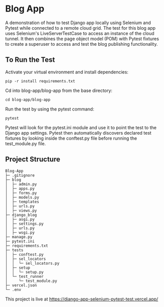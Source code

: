 # Blog App
A demonstration of how to test Django app locally using Selenium and Pytest while connected to a remote cloud grid. The test for this blog app uses Selenium's LiveServerTestCase to access an instance of the cloud tunnel. It then combines the page object model (POM) with Pytest fixtures to create a superuser to access and test the blog publishing functionality. 

## To Run the Test

Activate your virtual environment and install dependencies:

```pip -r install requirements.txt```

Cd into blog-app/blog-app from the base directory:

```cd blog-app/blog-app```

Run the test by using the pytest command:

```pytest```

Pytest will look for the pytest.ini module and use it to point the test to the Django app settings. Pytest then automatically discovers declared test fixtures by looking inside the conftest.py file before running the test_module.py file. 

## Project Structure

```
Blog-App
├─ .gitignore
├─ blog
│  ├─ admin.py
│  ├─ apps.py
│  ├─ forms.py
│  ├─ models.py
│  ├─ templates
│  ├─ urls.py
│  ├─ views.py
├─ django_blog
│  ├─ asgi.py
│  ├─ settings.py
│  ├─ urls.py
│  ├─ wsgi.py
├─ manage.py
├─ pytest.ini
├─ requirements.txt
├─ tests
│  ├─ conftest.py
│  ├─ sel_locators
│  │  └─ sel_locators.py
│  ├─ setup
│  │  └─ setup.py
│  └─ test_runner
│     └─ test_module.py
├─ vercel.json
└─ .env

```

This project is live at https://django-app-selenium-pytest-test.vercel.app/

